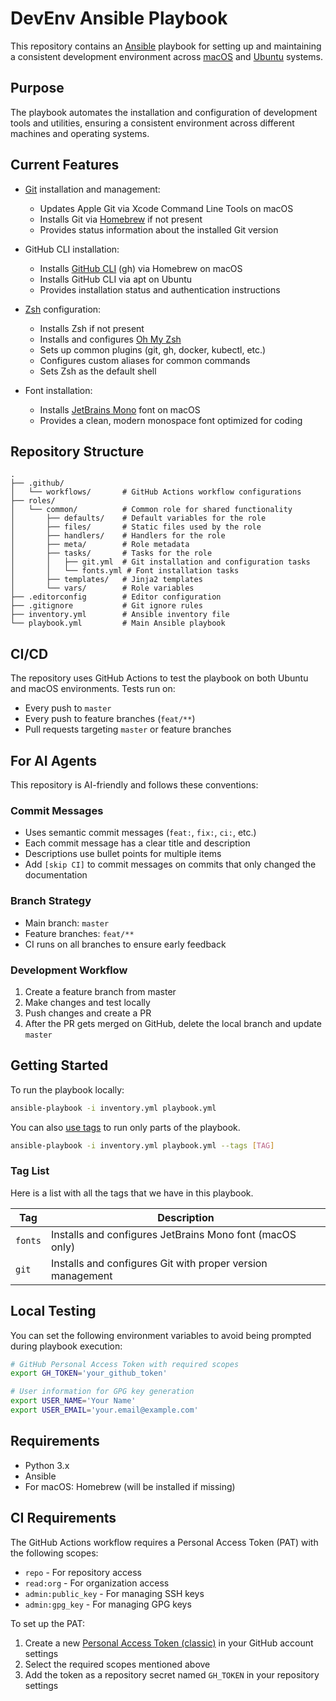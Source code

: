 # DevEnv Ansible Playbook

This repository contains an [Ansible](https://www.ansible.com/) playbook for setting up and maintaining a consistent development environment across [macOS](https://www.apple.com/macos/) and [Ubuntu](https://ubuntu.com/) systems.

## Purpose

The playbook automates the installation and configuration of development tools and utilities, ensuring a consistent environment across different machines and operating systems.

## Current Features

- [Git](https://git-scm.com/) installation and management:
  - Updates Apple Git via Xcode Command Line Tools on macOS
  - Installs Git via [Homebrew](https://brew.sh/) if not present
  - Provides status information about the installed Git version

- GitHub CLI installation:
  - Installs [GitHub CLI](https://cli.github.com/) (gh) via Homebrew on macOS
  - Installs GitHub CLI via apt on Ubuntu
  - Provides installation status and authentication instructions

- [Zsh](https://www.zsh.org/) configuration:
  - Installs Zsh if not present
  - Installs and configures [Oh My Zsh](https://ohmyz.sh/)
  - Sets up common plugins (git, gh, docker, kubectl, etc.)
  - Configures custom aliases for common commands
  - Sets Zsh as the default shell

- Font installation:
  - Installs [JetBrains Mono](https://www.jetbrains.com/lp/mono/) font on macOS
  - Provides a clean, modern monospace font optimized for coding

## Repository Structure

```
.
├── .github/
│   └── workflows/       # GitHub Actions workflow configurations
├── roles/
│   └── common/          # Common role for shared functionality
│       ├── defaults/    # Default variables for the role
│       ├── files/       # Static files used by the role
│       ├── handlers/    # Handlers for the role
│       ├── meta/        # Role metadata
│       ├── tasks/       # Tasks for the role
│       │   ├── git.yml  # Git installation and configuration tasks
│       │   └── fonts.yml # Font installation tasks
│       ├── templates/   # Jinja2 templates
│       └── vars/        # Role variables
├── .editorconfig        # Editor configuration
├── .gitignore           # Git ignore rules
├── inventory.yml        # Ansible inventory file
└── playbook.yml         # Main Ansible playbook
```

## CI/CD

The repository uses GitHub Actions to test the playbook on both Ubuntu and macOS environments. Tests run on:
- Every push to `master`
- Every push to feature branches (`feat/**`)
- Pull requests targeting `master` or feature branches

## For AI Agents

This repository is AI-friendly and follows these conventions:

### Commit Messages
- Uses semantic commit messages (`feat:`, `fix:`, `ci:`, etc.)
- Each commit message has a clear title and description
- Descriptions use bullet points for multiple items
- Add `[skip CI]` to commit messages on commits that only changed the documentation

### Branch Strategy
- Main branch: `master`
- Feature branches: `feat/**`
- CI runs on all branches to ensure early feedback

### Development Workflow
1. Create a feature branch from master
2. Make changes and test locally
3. Push changes and create a PR
4. After the PR gets merged on GitHub, delete the local branch and update `master`

## Getting Started

To run the playbook locally:

```bash
ansible-playbook -i inventory.yml playbook.yml
```

You can also [use tags](https://docs.ansible.com/ansible/latest/playbook_guide/playbooks_tags.html) to run only parts of the playbook.

```bash
ansible-playbook -i inventory.yml playbook.yml --tags [TAG]
```

### Tag List

Here is a list with all the tags that we have in this playbook.

| Tag | Description |
|-----|-------------|
| `fonts` | Installs and configures JetBrains Mono font (macOS only) |
| `git` | Installs and configures Git with proper version management |

## Local Testing

You can set the following environment variables to avoid being prompted during playbook execution:

```bash
# GitHub Personal Access Token with required scopes
export GH_TOKEN='your_github_token'

# User information for GPG key generation
export USER_NAME='Your Name'
export USER_EMAIL='your.email@example.com'
```

## Requirements

- Python 3.x
- Ansible
- For macOS: Homebrew (will be installed if missing) 

## CI Requirements

The GitHub Actions workflow requires a Personal Access Token (PAT) with the following scopes:
- `repo` - For repository access
- `read:org` - For organization access
- `admin:public_key` - For managing SSH keys
- `admin:gpg_key` - For managing GPG keys

To set up the PAT:
1. Create a new [Personal Access Token (classic)](https://github.com/settings/tokens) in your GitHub account settings
2. Select the required scopes mentioned above
3. Add the token as a repository secret named `GH_TOKEN` in your repository settings 